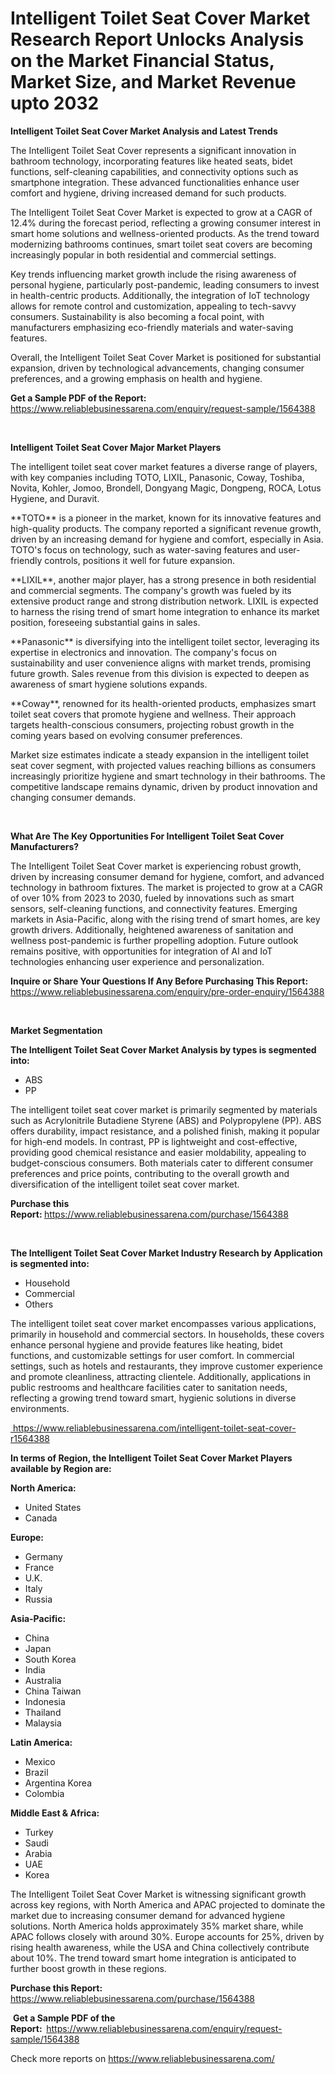 <p><h1>Intelligent Toilet Seat Cover Market Research Report Unlocks Analysis on the Market Financial Status, Market Size, and Market Revenue upto 2032</h1></p><p><strong>Intelligent Toilet Seat Cover Market Analysis and Latest Trends</strong></p>
<p><p>The Intelligent Toilet Seat Cover represents a significant innovation in bathroom technology, incorporating features like heated seats, bidet functions, self-cleaning capabilities, and connectivity options such as smartphone integration. These advanced functionalities enhance user comfort and hygiene, driving increased demand for such products.</p><p>The Intelligent Toilet Seat Cover Market is expected to grow at a CAGR of 12.4% during the forecast period, reflecting a growing consumer interest in smart home solutions and wellness-oriented products. As the trend toward modernizing bathrooms continues, smart toilet seat covers are becoming increasingly popular in both residential and commercial settings. </p><p>Key trends influencing market growth include the rising awareness of personal hygiene, particularly post-pandemic, leading consumers to invest in health-centric products. Additionally, the integration of IoT technology allows for remote control and customization, appealing to tech-savvy consumers. Sustainability is also becoming a focal point, with manufacturers emphasizing eco-friendly materials and water-saving features. </p><p>Overall, the Intelligent Toilet Seat Cover Market is positioned for substantial expansion, driven by technological advancements, changing consumer preferences, and a growing emphasis on health and hygiene.</p></p>
<p><strong>Get a Sample PDF of the Report:&nbsp;</strong> <a href="https://www.reliablebusinessarena.com/enquiry/request-sample/1564388?utm_campaign=1932&utm_medium=2&utm_source=Github&utm_content=ia&utm_term=06022025&utm_id=intelligent-toilet-seat-cover">https://www.reliablebusinessarena.com/enquiry/request-sample/1564388</a></p>
<p>&nbsp;</p>
<p><strong>Intelligent Toilet Seat Cover Major Market Players</strong></p>
<p><p>The intelligent toilet seat cover market features a diverse range of players, with key companies including TOTO, LIXIL, Panasonic, Coway, Toshiba, Novita, Kohler, Jomoo, Brondell, Dongyang Magic, Dongpeng, ROCA, Lotus Hygiene, and Duravit.</p><p>**TOTO** is a pioneer in the market, known for its innovative features and high-quality products. The company reported a significant revenue growth, driven by an increasing demand for hygiene and comfort, especially in Asia. TOTO's focus on technology, such as water-saving features and user-friendly controls, positions it well for future expansion.</p><p>**LIXIL**, another major player, has a strong presence in both residential and commercial segments. The company's growth was fueled by its extensive product range and strong distribution network. LIXIL is expected to harness the rising trend of smart home integration to enhance its market position, foreseeing substantial gains in sales.</p><p>**Panasonic** is diversifying into the intelligent toilet sector, leveraging its expertise in electronics and innovation. The company's focus on sustainability and user convenience aligns with market trends, promising future growth. Sales revenue from this division is expected to deepen as awareness of smart hygiene solutions expands.</p><p>**Coway**, renowned for its health-oriented products, emphasizes smart toilet seat covers that promote hygiene and wellness. Their approach targets health-conscious consumers, projecting robust growth in the coming years based on evolving consumer preferences.</p><p>Market size estimates indicate a steady expansion in the intelligent toilet seat cover segment, with projected values reaching billions as consumers increasingly prioritize hygiene and smart technology in their bathrooms. The competitive landscape remains dynamic, driven by product innovation and changing consumer demands.</p></p>
<p>&nbsp;</p>
<p><strong>What Are The Key Opportunities For Intelligent Toilet Seat Cover Manufacturers?</strong></p>
<p><p>The Intelligent Toilet Seat Cover market is experiencing robust growth, driven by increasing consumer demand for hygiene, comfort, and advanced technology in bathroom fixtures. The market is projected to grow at a CAGR of over 10% from 2023 to 2030, fueled by innovations such as smart sensors, self-cleaning functions, and connectivity features. Emerging markets in Asia-Pacific, along with the rising trend of smart homes, are key growth drivers. Additionally, heightened awareness of sanitation and wellness post-pandemic is further propelling adoption. Future outlook remains positive, with opportunities for integration of AI and IoT technologies enhancing user experience and personalization.</p></p>
<p><strong>Inquire or Share Your Questions If Any Before Purchasing This Report:</strong> <a href="https://www.reliablebusinessarena.com/enquiry/pre-order-enquiry/1564388?utm_campaign=1932&utm_medium=2&utm_source=Github&utm_content=ia&utm_term=06022025&utm_id=intelligent-toilet-seat-cover">https://www.reliablebusinessarena.com/enquiry/pre-order-enquiry/1564388</a></p>
<p>&nbsp;</p>
<p><strong>Market Segmentation</strong></p>
<p><strong>The Intelligent Toilet Seat Cover Market Analysis by types is segmented into:</strong></p>
<p><ul><li>ABS</li><li>PP</li></ul></p>
<p><p>The intelligent toilet seat cover market is primarily segmented by materials such as Acrylonitrile Butadiene Styrene (ABS) and Polypropylene (PP). ABS offers durability, impact resistance, and a polished finish, making it popular for high-end models. In contrast, PP is lightweight and cost-effective, providing good chemical resistance and easier moldability, appealing to budget-conscious consumers. Both materials cater to different consumer preferences and price points, contributing to the overall growth and diversification of the intelligent toilet seat cover market.</p></p>
<p><strong>Purchase this Report:&nbsp;</strong><a href="https://www.reliablebusinessarena.com/purchase/1564388?utm_campaign=1932&utm_medium=2&utm_source=Github&utm_content=ia&utm_term=06022025&utm_id=intelligent-toilet-seat-cover">https://www.reliablebusinessarena.com/purchase/1564388</a></p>
<p>&nbsp;</p>
<p><strong>The Intelligent Toilet Seat Cover Market Industry Research by Application is segmented into:</strong></p>
<p><ul><li>Household</li><li>Commercial</li><li>Others</li></ul></p>
<p><p>The intelligent toilet seat cover market encompasses various applications, primarily in household and commercial sectors. In households, these covers enhance personal hygiene and provide features like heating, bidet functions, and customizable settings for user comfort. In commercial settings, such as hotels and restaurants, they improve customer experience and promote cleanliness, attracting clientele. Additionally, applications in public restrooms and healthcare facilities cater to sanitation needs, reflecting a growing trend toward smart, hygienic solutions in diverse environments.</p></p>
<p><a href="https://www.reliablebusinessarena.com/intelligent-toilet-seat-cover-r1564388?utm_campaign=1932&utm_medium=2&utm_source=Github&utm_content=ia&utm_term=06022025&utm_id=intelligent-toilet-seat-cover">&nbsp;https://www.reliablebusinessarena.com/intelligent-toilet-seat-cover-r1564388</a></p>
<p><strong>In terms of Region, the Intelligent Toilet Seat Cover Market Players available by Region are:</strong></p>
<p>
    <p> <strong> North America: </strong>
        <ul>
            <li>United States</li>
            <li>Canada</li>
        </ul>
        </p> 
    <p> <strong> Europe: </strong>
        <ul>
            <li>Germany</li>
            <li>France</li>
            <li>U.K.</li>
            <li>Italy</li>
            <li>Russia</li>
        </ul>
        </p> 
    <p> <strong> Asia-Pacific: </strong>
        <ul>
            <li>China</li>
            <li>Japan</li>
            <li>South Korea</li>
            <li>India</li>
            <li>Australia</li>
            <li>China Taiwan</li>
            <li>Indonesia</li>
            <li>Thailand</li>
            <li>Malaysia</li>
        </ul>
        </p> 
    <p> <strong> Latin America: </strong>
        <ul>
            <li>Mexico</li>
            <li>Brazil</li>
            <li>Argentina Korea</li>
            <li>Colombia</li>
        </ul>
        </p> 
    <p> <strong> Middle East & Africa: </strong>
        <ul>
            <li>Turkey</li>
            <li>Saudi</li>
            <li>Arabia</li>
            <li>UAE</li>
            <li>Korea</li>
        </ul>
    </p>
    </p>
<p><p>The Intelligent Toilet Seat Cover Market is witnessing significant growth across key regions, with North America and APAC projected to dominate the market due to increasing consumer demand for advanced hygiene solutions. North America holds approximately 35% market share, while APAC follows closely with around 30%. Europe accounts for 25%, driven by rising health awareness, while the USA and China collectively contribute about 10%. The trend toward smart home integration is anticipated to further boost growth in these regions.</p></p>
<p><strong>Purchase this Report: </strong><a href="https://www.reliablebusinessarena.com/purchase/1564388?utm_campaign=1932&utm_medium=2&utm_source=Github&utm_content=ia&utm_term=06022025&utm_id=intelligent-toilet-seat-cover">https://www.reliablebusinessarena.com/purchase/1564388</a></p>
<p>&nbsp;<strong>Get a Sample PDF of the Report:&nbsp;&nbsp;</strong><a href="https://www.reliablebusinessarena.com/enquiry/request-sample/1564388?utm_campaign=1932&utm_medium=2&utm_source=Github&utm_content=ia&utm_term=06022025&utm_id=intelligent-toilet-seat-cover">https://www.reliablebusinessarena.com/enquiry/request-sample/1564388</a></p>
<p><strong></strong></p>
<p>Check more reports on <a href="https://www.reliablebusinessarena.com/?utm_campaign=1932&utm_medium=2&utm_source=Github&utm_content=ia&utm_term=06022025&utm_id=intelligent-toilet-seat-cover">https://www.reliablebusinessarena.com/</a></p>